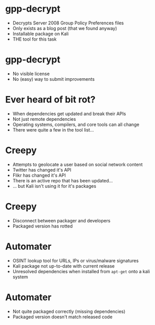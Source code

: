 <!SLIDE bullets incremental>

# gpp-decrypt

* Decrypts Server 2008 Group Policy Preferences files
* Only exists as a blog post (that we found anyway)
* Installable package on Kali
* THE tool for this task

<!SLIDE bullets incremental>

# gpp-decrypt

* No visible license
* No (easy) way to submit improvements

<!SLIDE bullets incremental>

# Ever heard of bit rot?

* When dependencies get updated and break their APIs
* Not just remote dependencies
* Operating systems, compilers, and core tools can all change
* There were quite a few in the tool list...

<!SLIDE bullets incremental>

# Creepy

* Attempts to geolocate a user based on social network content
* Twitter has changed it's API
* Flikr has changed it's API
* There is an active repo that has been updated...
* ... but Kali isn't using it for it's packages

<!SLIDE bullets incremental>

# Creepy

* Disconnect between packager and developers
* Packaged version has rotted

<!SLIDE bullet>

# Automater

* OSINT lookup tool for URLs, IPs or virus/malware signatures
* Kali package not up-to-date with current release
* Unresolved dependencies when installed from `apt-get` onto a kali system

<!SLIDE bullet>

# Automater

* Not quite packaged correctly (missing dependencies)
* Packaged version doesn't match released code

